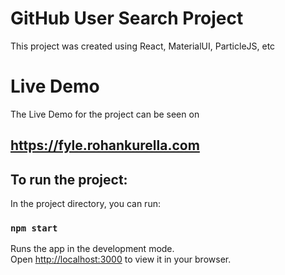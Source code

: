 # GitHub User Search Project

This project was created using React, MaterialUI, ParticleJS, etc

# Live Demo

The Live Demo for the project can be seen on 
## https://fyle.rohankurella.com

## To run the project:

In the project directory, you can run:

### `npm start`

Runs the app in the development mode.\
Open [http://localhost:3000](http://localhost:3000) to view it in your browser.


